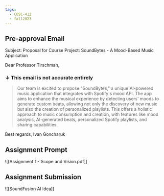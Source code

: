 ```yaml
---
tags:
  - COSC-412
  - fall2023
---
```


## Pre-approval Email

Subject: Proposal for Course Project: SoundBytes - A Mood-Based Music Application

Dear Professor Tirschman,


### $\downarrow$ This email is not accurate entirely


> Our team is excited to propose "SoundBytes," a unique AI-powered music application that integrates with Spotify's mood API. The app aims to enhance the musical experience by detecting users' moods to generate custom beats, allowing not only the discovery of new music but also the creation of personalized playlists. This offers a holistic approach to music consumption and creation, with features like mood analysis, AI-generated beats, personalized Spotify playlists, and sharing capabilities.

Best regards, 
Ivan Goncharuk





## Assignment Prompt

![[Assignment 1 - Scope and Vision.pdf]]

## Assignment Submission

![[SoundFusion AI Idea]]

